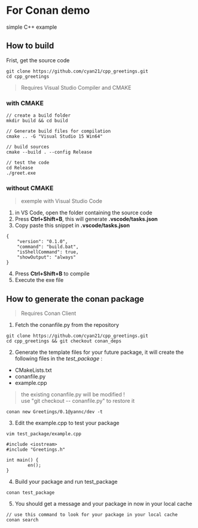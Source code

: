 # For Conan demo

simple C++ example 

## How to build

Frist, get the source code
```
git clone https://github.com/cyan21/cpp_greetings.git
cd cpp_greetings
```
>  Requires Visual Studio Compiler and CMAKE

### with  CMAKE

```
// create a build folder
mkdir build && cd build

// Generate build files for compilation 
cmake .. -G "Visual Studio 15 Win64"

// build sources
cmake --build . --config Release

// test the code
cd Release
./greet.exe
```

### without CMAKE

> exemple with Visual Studio Code

1. in VS Code, open the folder containing the source code
2. Press **Ctrl+Shift+B**, this will generate **.vscode/tasks.json**
3. Copy paste this snippet in **.vscode/tasks.json**
```
{
    "version": "0.1.0",
    "command": "build.bat",
    "isShellCommand": true,
    "showOutput": "always"
}
```

4. Press **Ctrl+Shift+B** to compile
5. Execute the exe file


## How to generate the conan package

>  Requires Conan Client

1. Fetch the conanfile.py from the repository

```
git clone https://github.com/cyan21/cpp_greetings.git
cd cpp_greetings && git checkout conan_deps
```

2. Generate the template files for your future package, it will create the following files in the *test_package* :
- CMakeLists.txt
- conanfile.py
- example.cpp

> the existing conanfile.py will be modified !  
> use "git checkout -- conanfile.py" to restore it 


```
conan new Greetings/0.1@yannc/dev -t
```

3. Edit the example.cpp to test your package
```
vim test_package/example.cpp

#include <iostream>
#include "Greetings.h"

int main() {
        en();
}
```

4. Build your package and run test_package
```
conan test_package
```

5. You should get a message and your package in now in your local cache
```
// use this command to look for your package in your local cache
conan search
```




